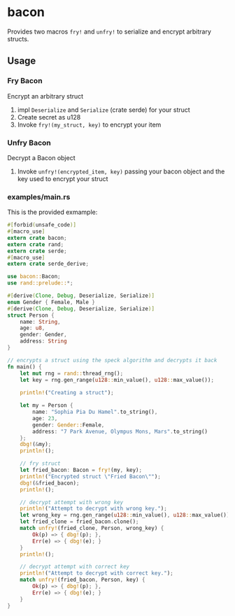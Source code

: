 # bacon

Provides two macros ```fry!``` and ```unfry!``` to serialize and encrypt arbitrary structs.

## Usage

### Fry Bacon

Encrypt an arbitrary struct

1. impl ```Deserialize``` and ```Serialize``` (crate serde) for your struct
2. Create secret as u128
3. Invoke ```fry!(my_struct, key)``` to encrypt your item

### Unfry Bacon

Decrypt a Bacon object

1. Invoke ```unfry!(encrypted_item, key)```  passing your bacon object and the key used to encrypt your struct


### examples/main.rs

This is the provided exmample:

```rust
#[forbid(unsafe_code)]
#[macro_use]
extern crate bacon;
extern crate rand;
extern crate serde;
#[macro_use]
extern crate serde_derive;

use bacon::Bacon;
use rand::prelude::*;

#[derive(Clone, Debug, Deserialize, Serialize)]
enum Gender { Female, Male }
#[derive(Clone, Debug, Deserialize, Serialize)]
struct Person {
    name: String,
    age: u8,
    gender: Gender,
    address: String
}

// encrypts a struct using the speck algorithm and decrypts it back
fn main() {
    let mut rng = rand::thread_rng();
    let key = rng.gen_range(u128::min_value(), u128::max_value());
    
    println!("Creating a struct");

    let my = Person {
        name: "Sophia Pia Du Hamel".to_string(),
        age: 23,
        gender: Gender::Female,
        address: "7 Park Avenue, Olympus Mons, Mars".to_string()
    };
    dbg!(&my);
    println!();

    // fry struct
    let fried_bacon: Bacon = fry!(my, key);
    println!("Encrypted struct \"Fried Bacon\"");
    dbg!(&fried_bacon);
    println!();

    // decrypt attempt with wrong key
    println!("Attempt to decrypt with wrong key.");
    let wrong_key = rng.gen_range(u128::min_value(), u128::max_value());
    let fried_clone = fried_bacon.clone();
    match unfry!(fried_clone, Person, wrong_key) {
        Ok(p) => { dbg!(p); },
        Err(e) => { dbg!(e); }
    }
    println!();

    // decrypt attempt with correct key
    println!("Attempt to decrypt with correct key.");
    match unfry!(fried_bacon, Person, key) {
        Ok(p) => { dbg!(p); },
        Err(e) => { dbg!(e); }
    }
}
```